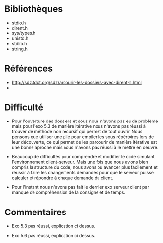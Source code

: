 # Bibliothèques
* stdio.h
* dirent.h
* sys/types.h
* unistd.h
* stdlib.h
* string.h

# Références
* http://sdz.tdct.org/sdz/arcourir-les-dossiers-avec-dirent-h.html
*

# Difficulté
* Pour l'ouverture des dossiers et sous nous n'avons pas eu de problème mais pour l'exo 5.3 de manière itérative nous n'avons pas réussi à trouver de méthode non récursif qui permet de tout ouvrir. Nous pensons que utiliser une pile pour empiler les sous répértoires lors de leur découverte, ce qui permet de les parcourir de manière itérative est une bonne aproche mais nous n'avons pas réussi à le mettre en oeuvre.

* Beaucoup de difficultés pour comprendre et modifier le code simulant l'environnement client-serveur. Mais une fois que nous avions bien compris la structure du code, nous avons pu avancer plus facilement et réussir à faire les changements demandés pour que le serveur puisse calculer et répondre à chaque demande du client.

* Pour l'instant nous n'avons pas fait le dernier exo serveur client par manque de compréhension de la consigne et de temps. 


# Commentaires
* Exo 5.3 pas réussi, explication ci dessus.

* Exo 5.6 pas réussi, explication ci dessus.



